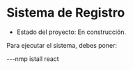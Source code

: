 <h1>Sistema de Registro</h1>

- Estado del proyecto: En construcción.

Para ejecutar el sistema, debes poner: 

---nmp istall react
